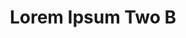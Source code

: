 ---
layout: leftnav-page-content
permalink: /application-guidelines/lorem-ipsum-two/part-I/
breadcrumb: Application Guidelines (Lorem Ipsum Two B) 
title: Lorem Ipsum Two B
collection_name: application-guidelines
second_nav_title: "Second Level B"
---